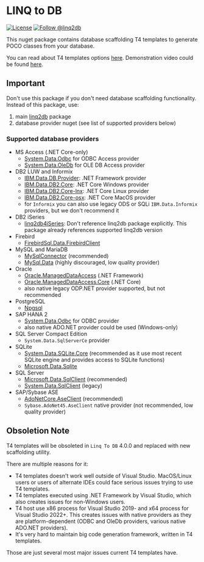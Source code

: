 # LINQ to DB

[![License](https://img.shields.io/github/license/linq2db/linq2db)](MIT-LICENSE.txt)
[![Follow @linq2db](https://img.shields.io/twitter/follow/linq2db.svg)](https://twitter.com/linq2db)

This nuget package contains database scaffolding T4 templates to generate POCO classes from your database.

You can read about T4 templates options [here](https://linq2db.github.io/articles/T4.html). Demonstration video could be found [here](https://linq2db.github.io/articles/general/Video.html).

## Important

Don't use this package if you don't need database scaffolding functionality. Instead of this package, use:
1. main [linq2db](https://www.nuget.org/packages/linq2db) package
2. database provider nuget (see list of supported providers below)

### Supported database providers

- MS Access (.NET Core-only)
  - [System.Data.Odbc](https://www.nuget.org/packages/System.Data.Odbc) for ODBC Access provider
  - [System.Data.OleDb](https://www.nuget.org/packages/System.Data.OleDb) for OLE DB Access provider
- DB2 LUW and Informix
  - [IBM.Data.DB.Provider](https://www.nuget.org/packages/IBM.Data.DB.Provider): .NET Framework provider
  - [IBM.Data.DB2.Core](https://www.nuget.org/packages/IBM.Data.DB2.Core): .NET Core Windows provider
  - [IBM.Data.DB2.Core-lnx](https://www.nuget.org/packages/IBM.Data.DB2.Core-lnx): .NET Core Linux provider
  - [IBM.Data.DB2.Core-osx](https://www.nuget.org/packages/IBM.Data.DB2.Core-osx): .NET Core MacOS provider
  - for `Informix` you can also use legacy ODS or SQLi `IBM.Data.Informix` providers, but we don't recommend it
- DB2 iSeries
  - [linq2db4iSeries](https://www.nuget.org/packages/linq2db4iSeries): Don't reference linq2db package explicitly. This package already references supported linq2db version
- Firebird
  - [FirebirdSql.Data.FirebirdClient](https://www.nuget.org/packages/FirebirdSql.Data.FirebirdClient)
- MySQL and MariaDB
  - [MySqlConnector](https://www.nuget.org/packages/MySqlConnector) (recommended)
  - [MySql.Data](https://www.nuget.org/packages/MySql.Data) (highly discouraged, low quality provider)
- Oracle
  - [Oracle.ManagedDataAccess](https://www.nuget.org/packages/Oracle.ManagedDataAccess) (.NET Framework)
  - [Oracle.ManagedDataAccess.Core](https://www.nuget.org/packages/Oracle.ManagedDataAccess.Core) (.NET Core)
  - also native legacy ODP.NET provider supported, but not recommended
- PostgreSQL
  - [Npgsql](https://www.nuget.org/packages/Npgsql)
- SAP HANA 2
  - [System.Data.Odbc](https://www.nuget.org/packages/System.Data.Odbc) for ODBC provider
  - also native ADO.NET provider could be used (Windows-only)
- SQL Server Compact Edition
  - `System.Data.SqlServerCe` provider
- SQLite
  - [System.Data.SQLite.Core](https://www.nuget.org/packages/System.Data.SQLite.Core) (recommended as it use most recent SQLite engine and provides access to SQLite functions)
  - [Microsoft.Data.Sqlite](https://www.nuget.org/packages/Microsoft.Data.Sqlite)
- SQL Server
  - [Microsoft.Data.SqlClient](https://www.nuget.org/packages/Microsoft.Data.SqlClient) (recommended)
  - [System.Data.SqlClient](https://www.nuget.org/packages/System.Data.SqlClient) (legacy)
- SAP/Sybase ASE
  - [AdoNetCore.AseClient](https://www.nuget.org/packages/AdoNetCore.AseClient) (recommended)
  - `Sybase.AdoNet45.AseClient` native provider (not recommended, low quality provider)

## Obsoletion Note

T4 templates will be obsoleted in `Linq To DB` 4.0.0 and replaced with new scaffolding utility.

There are multiple reasons for it:

- T4 templates doesn't work well outside of Visual Studio. MacOS/Linux users or users of alternate IDEs could face serious issues trying to use T4 templates.
- T4 templates executed using .NET Framework by Visual Studio, which also creates issues for non-Windows users.
- T4 host use x86 process for Visual Studio 2019- and x64 process for Visual Studio 2022+. This creates issues with native providers as they are platform-dependent (ODBC and OleDb providers, various native ADO.NET providers).
- It's very hard to maintain big code generation framework, written in T4 templates.

Those are just several most major issues current T4 templates have.
